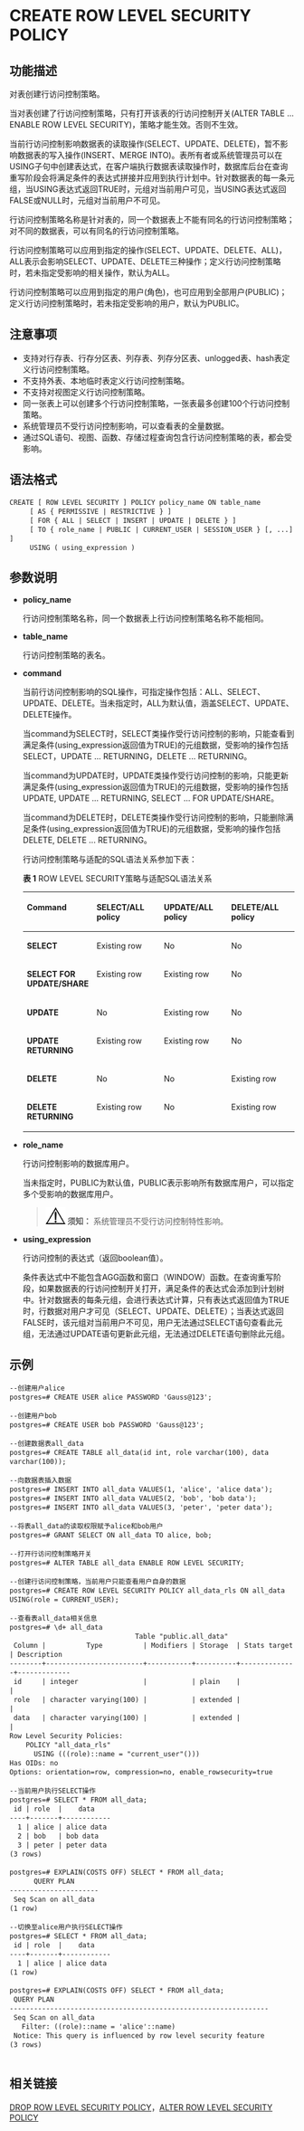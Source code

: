 # CREATE ROW LEVEL SECURITY POLICY<a name="ZH-CN_TOPIC_0283137345"></a>

## 功能描述<a name="zh-cn_topic_0237122109_section196521854173211"></a>

对表创建行访问控制策略。

当对表创建了行访问控制策略，只有打开该表的行访问控制开关\(ALTER TABLE ... ENABLE ROW LEVEL SECURITY\)，策略才能生效。否则不生效。

当前行访问控制影响数据表的读取操作\(SELECT、UPDATE、DELETE\)，暂不影响数据表的写入操作\(INSERT、MERGE INTO\)。表所有者或系统管理员可以在USING子句中创建表达式，在客户端执行数据表读取操作时，数据库后台在查询重写阶段会将满足条件的表达式拼接并应用到执行计划中。针对数据表的每一条元组，当USING表达式返回TRUE时，元组对当前用户可见，当USING表达式返回FALSE或NULL时，元组对当前用户不可见。

行访问控制策略名称是针对表的，同一个数据表上不能有同名的行访问控制策略；对不同的数据表，可以有同名的行访问控制策略。

行访问控制策略可以应用到指定的操作\(SELECT、UPDATE、DELETE、ALL\)，ALL表示会影响SELECT、UPDATE、DELETE三种操作；定义行访问控制策略时，若未指定受影响的相关操作，默认为ALL。

行访问控制策略可以应用到指定的用户\(角色\)，也可应用到全部用户\(PUBLIC\)；定义行访问控制策略时，若未指定受影响的用户，默认为PUBLIC。

## 注意事项<a name="zh-cn_topic_0237122109_section12765201893310"></a>

-   支持对行存表、行存分区表、列存表、列存分区表、unlogged表、hash表定义行访问控制策略。
-   不支持外表、本地临时表定义行访问控制策略。
-   不支持对视图定义行访问控制策略。
-   同一张表上可以创建多个行访问控制策略，一张表最多创建100个行访问控制策略。
-   系统管理员不受行访问控制影响，可以查看表的全量数据。
-   通过SQL语句、视图、函数、存储过程查询包含行访问控制策略的表，都会受影响。

## 语法格式<a name="zh-cn_topic_0237122109_section16798192723415"></a>

```
CREATE [ ROW LEVEL SECURITY ] POLICY policy_name ON table_name
     [ AS { PERMISSIVE | RESTRICTIVE } ]
     [ FOR { ALL | SELECT | INSERT | UPDATE | DELETE } ]
     [ TO { role_name | PUBLIC | CURRENT_USER | SESSION_USER } [, ...] ]
     USING ( using_expression )
```

## 参数说明<a name="zh-cn_topic_0237122109_section11851526346"></a>

-   **policy\_name**

    行访问控制策略名称，同一个数据表上行访问控制策略名称不能相同。

-   **table\_name**

    行访问控制策略的表名。

-   **command**

    当前行访问控制影响的SQL操作，可指定操作包括：ALL、SELECT、UPDATE、DELETE。当未指定时，ALL为默认值，涵盖SELECT、UPDATE、DELETE操作。

    当command为SELECT时，SELECT类操作受行访问控制的影响，只能查看到满足条件\(using\_expression返回值为TRUE\)的元组数据，受影响的操作包括SELECT，UPDATE ... RETURNING，DELETE ... RETURNING。

    当command为UPDATE时，UPDATE类操作受行访问控制的影响，只能更新满足条件\(using\_expression返回值为TRUE\)的元组数据，受影响的操作包括UPDATE, UPDATE ... RETURNING, SELECT ... FOR UPDATE/SHARE。

    当command为DELETE时，DELETE类操作受行访问控制的影响，只能删除满足条件\(using\_expression返回值为TRUE\)的元组数据，受影响的操作包括DELETE, DELETE ... RETURNING。

    行访问控制策略与适配的SQL语法关系参加下表：

    **表 1**  ROW LEVEL SECURITY策略与适配SQL语法关系

    <a name="zh-cn_topic_0237122109_table198047342176"></a>
    <table><thead align="left"><tr id="zh-cn_topic_0237122109_row14804134141720"><th class="cellrowborder" valign="top" width="25%" id="mcps1.2.5.1.1"><p id="zh-cn_topic_0237122109_p15480134519170"><a name="zh-cn_topic_0237122109_p15480134519170"></a><a name="zh-cn_topic_0237122109_p15480134519170"></a><strong id="zh-cn_topic_0237122109_b8481194541719"><a name="zh-cn_topic_0237122109_b8481194541719"></a><a name="zh-cn_topic_0237122109_b8481194541719"></a><span>Command</span></strong></p>
    </th>
    <th class="cellrowborder" valign="top" width="25%" id="mcps1.2.5.1.2"><p id="zh-cn_topic_0237122109_p68052034131718"><a name="zh-cn_topic_0237122109_p68052034131718"></a><a name="zh-cn_topic_0237122109_p68052034131718"></a><strong id="zh-cn_topic_0237122109_b3812145191717"><a name="zh-cn_topic_0237122109_b3812145191717"></a><a name="zh-cn_topic_0237122109_b3812145191717"></a><span>SELECT/ALL policy</span></strong></p>
    </th>
    <th class="cellrowborder" valign="top" width="25%" id="mcps1.2.5.1.3"><p id="zh-cn_topic_0237122109_p1780563415176"><a name="zh-cn_topic_0237122109_p1780563415176"></a><a name="zh-cn_topic_0237122109_p1780563415176"></a><strong id="zh-cn_topic_0237122109_b17590205616174"><a name="zh-cn_topic_0237122109_b17590205616174"></a><a name="zh-cn_topic_0237122109_b17590205616174"></a><span>UPDATE/ALL policy</span></strong></p>
    </th>
    <th class="cellrowborder" valign="top" width="25%" id="mcps1.2.5.1.4"><p id="zh-cn_topic_0237122109_p999710011189"><a name="zh-cn_topic_0237122109_p999710011189"></a><a name="zh-cn_topic_0237122109_p999710011189"></a><strong id="zh-cn_topic_0237122109_b2099717014181"><a name="zh-cn_topic_0237122109_b2099717014181"></a><a name="zh-cn_topic_0237122109_b2099717014181"></a><span>DELETE/ALL policy</span></strong></p>
    </th>
    </tr>
    </thead>
    <tbody><tr id="zh-cn_topic_0237122109_row8805153420177"><td class="cellrowborder" valign="top" width="25%" headers="mcps1.2.5.1.1 "><p id="zh-cn_topic_0237122109_p198427121816"><a name="zh-cn_topic_0237122109_p198427121816"></a><a name="zh-cn_topic_0237122109_p198427121816"></a><strong id="zh-cn_topic_0237122109_b39847712186"><a name="zh-cn_topic_0237122109_b39847712186"></a><a name="zh-cn_topic_0237122109_b39847712186"></a>SELECT</strong></p>
    </td>
    <td class="cellrowborder" valign="top" width="25%" headers="mcps1.2.5.1.2 "><p id="zh-cn_topic_0237122109_p11691414151820"><a name="zh-cn_topic_0237122109_p11691414151820"></a><a name="zh-cn_topic_0237122109_p11691414151820"></a>Existing row</p>
    </td>
    <td class="cellrowborder" valign="top" width="25%" headers="mcps1.2.5.1.3 "><p id="zh-cn_topic_0237122109_p2069141491810"><a name="zh-cn_topic_0237122109_p2069141491810"></a><a name="zh-cn_topic_0237122109_p2069141491810"></a>No</p>
    </td>
    <td class="cellrowborder" valign="top" width="25%" headers="mcps1.2.5.1.4 "><p id="zh-cn_topic_0237122109_p96911141181"><a name="zh-cn_topic_0237122109_p96911141181"></a><a name="zh-cn_topic_0237122109_p96911141181"></a>No</p>
    </td>
    </tr>
    <tr id="zh-cn_topic_0237122109_row88060345170"><td class="cellrowborder" valign="top" width="25%" headers="mcps1.2.5.1.1 "><p id="zh-cn_topic_0237122109_p119842715181"><a name="zh-cn_topic_0237122109_p119842715181"></a><a name="zh-cn_topic_0237122109_p119842715181"></a><strong id="zh-cn_topic_0237122109_b179841175185"><a name="zh-cn_topic_0237122109_b179841175185"></a><a name="zh-cn_topic_0237122109_b179841175185"></a>SELECT FOR UPDATE/SHARE</strong></p>
    </td>
    <td class="cellrowborder" valign="top" width="25%" headers="mcps1.2.5.1.2 "><p id="zh-cn_topic_0237122109_p18691161415188"><a name="zh-cn_topic_0237122109_p18691161415188"></a><a name="zh-cn_topic_0237122109_p18691161415188"></a>Existing row</p>
    </td>
    <td class="cellrowborder" valign="top" width="25%" headers="mcps1.2.5.1.3 "><p id="zh-cn_topic_0237122109_p96921114181819"><a name="zh-cn_topic_0237122109_p96921114181819"></a><a name="zh-cn_topic_0237122109_p96921114181819"></a>Existing row</p>
    </td>
    <td class="cellrowborder" valign="top" width="25%" headers="mcps1.2.5.1.4 "><p id="zh-cn_topic_0237122109_p9692814151819"><a name="zh-cn_topic_0237122109_p9692814151819"></a><a name="zh-cn_topic_0237122109_p9692814151819"></a>No</p>
    </td>
    </tr>
    <tr id="zh-cn_topic_0237122109_row28066347171"><td class="cellrowborder" valign="top" width="25%" headers="mcps1.2.5.1.1 "><p id="zh-cn_topic_0237122109_p99841079188"><a name="zh-cn_topic_0237122109_p99841079188"></a><a name="zh-cn_topic_0237122109_p99841079188"></a><strong id="zh-cn_topic_0237122109_b119841971185"><a name="zh-cn_topic_0237122109_b119841971185"></a><a name="zh-cn_topic_0237122109_b119841971185"></a>UPDATE</strong></p>
    </td>
    <td class="cellrowborder" valign="top" width="25%" headers="mcps1.2.5.1.2 "><p id="zh-cn_topic_0237122109_p1769241415186"><a name="zh-cn_topic_0237122109_p1769241415186"></a><a name="zh-cn_topic_0237122109_p1769241415186"></a>No</p>
    </td>
    <td class="cellrowborder" valign="top" width="25%" headers="mcps1.2.5.1.3 "><p id="zh-cn_topic_0237122109_p46921714201817"><a name="zh-cn_topic_0237122109_p46921714201817"></a><a name="zh-cn_topic_0237122109_p46921714201817"></a>Existing row</p>
    </td>
    <td class="cellrowborder" valign="top" width="25%" headers="mcps1.2.5.1.4 "><p id="zh-cn_topic_0237122109_p126921514111820"><a name="zh-cn_topic_0237122109_p126921514111820"></a><a name="zh-cn_topic_0237122109_p126921514111820"></a>No</p>
    </td>
    </tr>
    <tr id="zh-cn_topic_0237122109_row7807434141711"><td class="cellrowborder" valign="top" width="25%" headers="mcps1.2.5.1.1 "><p id="zh-cn_topic_0237122109_p098513761813"><a name="zh-cn_topic_0237122109_p098513761813"></a><a name="zh-cn_topic_0237122109_p098513761813"></a><strong id="zh-cn_topic_0237122109_b189853718182"><a name="zh-cn_topic_0237122109_b189853718182"></a><a name="zh-cn_topic_0237122109_b189853718182"></a>UPDATE RETURNING</strong></p>
    </td>
    <td class="cellrowborder" valign="top" width="25%" headers="mcps1.2.5.1.2 "><p id="zh-cn_topic_0237122109_p8693191411810"><a name="zh-cn_topic_0237122109_p8693191411810"></a><a name="zh-cn_topic_0237122109_p8693191411810"></a>Existing row</p>
    </td>
    <td class="cellrowborder" valign="top" width="25%" headers="mcps1.2.5.1.3 "><p id="zh-cn_topic_0237122109_p11693114171815"><a name="zh-cn_topic_0237122109_p11693114171815"></a><a name="zh-cn_topic_0237122109_p11693114171815"></a>Existing row</p>
    </td>
    <td class="cellrowborder" valign="top" width="25%" headers="mcps1.2.5.1.4 "><p id="zh-cn_topic_0237122109_p1869315142184"><a name="zh-cn_topic_0237122109_p1869315142184"></a><a name="zh-cn_topic_0237122109_p1869315142184"></a>No</p>
    </td>
    </tr>
    <tr id="zh-cn_topic_0237122109_row980723420178"><td class="cellrowborder" valign="top" width="25%" headers="mcps1.2.5.1.1 "><p id="zh-cn_topic_0237122109_p59855771815"><a name="zh-cn_topic_0237122109_p59855771815"></a><a name="zh-cn_topic_0237122109_p59855771815"></a><strong id="zh-cn_topic_0237122109_b1298517171813"><a name="zh-cn_topic_0237122109_b1298517171813"></a><a name="zh-cn_topic_0237122109_b1298517171813"></a>DELETE</strong></p>
    </td>
    <td class="cellrowborder" valign="top" width="25%" headers="mcps1.2.5.1.2 "><p id="zh-cn_topic_0237122109_p869361491810"><a name="zh-cn_topic_0237122109_p869361491810"></a><a name="zh-cn_topic_0237122109_p869361491810"></a>No</p>
    </td>
    <td class="cellrowborder" valign="top" width="25%" headers="mcps1.2.5.1.3 "><p id="zh-cn_topic_0237122109_p1369451421818"><a name="zh-cn_topic_0237122109_p1369451421818"></a><a name="zh-cn_topic_0237122109_p1369451421818"></a>No</p>
    </td>
    <td class="cellrowborder" valign="top" width="25%" headers="mcps1.2.5.1.4 "><p id="zh-cn_topic_0237122109_p1269413146181"><a name="zh-cn_topic_0237122109_p1269413146181"></a><a name="zh-cn_topic_0237122109_p1269413146181"></a>Existing row</p>
    </td>
    </tr>
    <tr id="zh-cn_topic_0237122109_row5809133491710"><td class="cellrowborder" valign="top" width="25%" headers="mcps1.2.5.1.1 "><p id="zh-cn_topic_0237122109_p1698557101810"><a name="zh-cn_topic_0237122109_p1698557101810"></a><a name="zh-cn_topic_0237122109_p1698557101810"></a><strong id="zh-cn_topic_0237122109_b119851970188"><a name="zh-cn_topic_0237122109_b119851970188"></a><a name="zh-cn_topic_0237122109_b119851970188"></a>DELETE RETURNING</strong></p>
    </td>
    <td class="cellrowborder" valign="top" width="25%" headers="mcps1.2.5.1.2 "><p id="zh-cn_topic_0237122109_p2694171421811"><a name="zh-cn_topic_0237122109_p2694171421811"></a><a name="zh-cn_topic_0237122109_p2694171421811"></a>Existing row</p>
    </td>
    <td class="cellrowborder" valign="top" width="25%" headers="mcps1.2.5.1.3 "><p id="zh-cn_topic_0237122109_p1269401481815"><a name="zh-cn_topic_0237122109_p1269401481815"></a><a name="zh-cn_topic_0237122109_p1269401481815"></a>No</p>
    </td>
    <td class="cellrowborder" valign="top" width="25%" headers="mcps1.2.5.1.4 "><p id="zh-cn_topic_0237122109_p19694121417189"><a name="zh-cn_topic_0237122109_p19694121417189"></a><a name="zh-cn_topic_0237122109_p19694121417189"></a>Existing row</p>
    </td>
    </tr>
    </tbody>
    </table>

-   **role\_name**

    行访问控制影响的数据库用户。

    当未指定时，PUBLIC为默认值，PUBLIC表示影响所有数据库用户，可以指定多个受影响的数据库用户。

    >![](public_sys-resources/icon-notice.gif) **须知：** 
    >系统管理员不受行访问控制特性影响。


-   **using\_expression**

    行访问控制的表达式（返回boolean值）。

    条件表达式中不能包含AGG函数和窗口（WINDOW）函数。在查询重写阶段，如果数据表的行访问控制开关打开，满足条件的表达式会添加到计划树中。针对数据表的每条元组，会进行表达式计算，只有表达式返回值为TRUE时，行数据对用户才可见（SELECT、UPDATE、DELETE）；当表达式返回FALSE时，该元组对当前用户不可见，用户无法通过SELECT语句查看此元组，无法通过UPDATE语句更新此元组，无法通过DELETE语句删除此元组。


## 示例<a name="zh-cn_topic_0237122109_section17979101023515"></a>

```
--创建用户alice
postgres=# CREATE USER alice PASSWORD 'Gauss@123';

--创建用户bob
postgres=# CREATE USER bob PASSWORD 'Gauss@123';

--创建数据表all_data
postgres=# CREATE TABLE all_data(id int, role varchar(100), data varchar(100));

--向数据表插入数据
postgres=# INSERT INTO all_data VALUES(1, 'alice', 'alice data');
postgres=# INSERT INTO all_data VALUES(2, 'bob', 'bob data');
postgres=# INSERT INTO all_data VALUES(3, 'peter', 'peter data');

--将表all_data的读取权限赋予alice和bob用户
postgres=# GRANT SELECT ON all_data TO alice, bob;

--打开行访问控制策略开关
postgres=# ALTER TABLE all_data ENABLE ROW LEVEL SECURITY;

--创建行访问控制策略，当前用户只能查看用户自身的数据
postgres=# CREATE ROW LEVEL SECURITY POLICY all_data_rls ON all_data USING(role = CURRENT_USER);

--查看表all_data相关信息
postgres=# \d+ all_data
                               Table "public.all_data"
 Column |          Type          | Modifiers | Storage  | Stats target | Description
--------+------------------------+-----------+----------+--------------+-------------
 id     | integer                |           | plain    |              |
 role   | character varying(100) |           | extended |              |
 data   | character varying(100) |           | extended |              |
Row Level Security Policies:
    POLICY "all_data_rls"
      USING (((role)::name = "current_user"()))
Has OIDs: no
Options: orientation=row, compression=no, enable_rowsecurity=true

--当前用户执行SELECT操作
postgres=# SELECT * FROM all_data;
 id | role  |    data
----+-------+------------
  1 | alice | alice data
  2 | bob   | bob data
  3 | peter | peter data
(3 rows)

postgres=# EXPLAIN(COSTS OFF) SELECT * FROM all_data;
      QUERY PLAN
----------------------
 Seq Scan on all_data
(1 row)

--切换至alice用户执行SELECT操作
postgres=# SELECT * FROM all_data;
 id | role  |    data
----+-------+------------
  1 | alice | alice data
(1 row)

postgres=# EXPLAIN(COSTS OFF) SELECT * FROM all_data;
 QUERY PLAN
----------------------------------------------------------------
 Seq Scan on all_data
   Filter: ((role)::name = 'alice'::name)
 Notice: This query is influenced by row level security feature
(3 rows)
 
```

## 相关链接<a name="zh-cn_topic_0237122109_section1426016489355"></a>

[DROP ROW LEVEL SECURITY POLICY](zh-cn_topic_0283136715.md)，[ALTER ROW LEVEL SECURITY POLICY](zh-cn_topic_0283137062.md)


